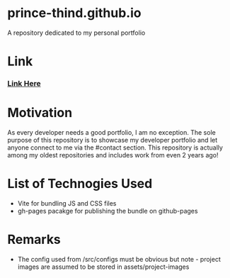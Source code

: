 # prince-thind.github.io  
A repository dedicated to my personal portfolio

# Link
### [Link Here](https://prince-thind.github.io)

# Motivation  
As every developer needs a good portfolio, I am no exception. The sole purpose of this repository is to showcase my developer portfolio and let anyone connect to me via the #contact section. This repository is actually among my oldest repositories and includes work from even 2 years ago! 

# List of Technogies Used
+ Vite for bundling JS and CSS files
+ gh-pages pacakge for publishing the bundle on github-pages

# Remarks
+ The config used from /src/configs must be obvious but note - project images are assumed to be stored in assets/project-images

